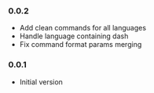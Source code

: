### 0.0.2
* Add clean commands for all languages
* Handle language containing dash
* Fix command format params merging

### 0.0.1
* Initial version
